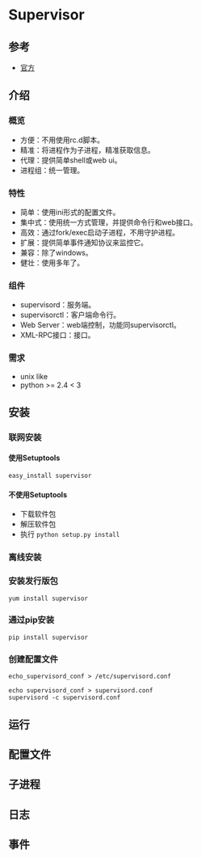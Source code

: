 # Supervisor

## 参考

* [官方](http://www.supervisord.org)

## 介绍

### 概览

* 方便：不用使用rc.d脚本。
* 精准：将进程作为子进程，精准获取信息。
* 代理：提供简单shell或web ui。
* 进程组：统一管理。

### 特性

* 简单：使用ini形式的配置文件。
* 集中式：使用统一方式管理，并提供命令行和web接口。
* 高效：通过fork/exec启动子进程，不用守护进程。
* 扩展：提供简单事件通知协议来监控它。
* 兼容：除了windows。
* 健壮：使用多年了。

### 组件

* supervisord：服务端。
* supervisorctl：客户端命令行。
* Web Server：web端控制，功能同supervisorctl。
* XML-RPC接口：接口。

### 需求

* unix like
* python &gt;= 2.4 &lt; 3

## 安装

### 联网安装

#### 使用Setuptools

```text
easy_install supervisor
```

#### 不使用Setuptools

* 下载软件包
* 解压软件包
* 执行 `python setup.py install`

### 离线安装

### 安装发行版包

```text
yum install supervisor
```

### 通过pip安装

```text
pip install supervisor
```

### 创建配置文件

```text
echo_supervisord_conf > /etc/supervisord.conf

echo supervisord_conf > supervisord.conf
supervisord -c supervisord.conf
```

## 运行

## 配置文件

## 子进程

## 日志

## 事件

